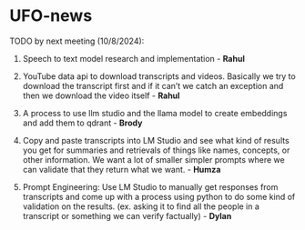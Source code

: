 # UFO-news

TODO by next meeting (10/8/2024):

1. Speech to text model research and implementation - **Rahul**

2. YouTube data api to download transcripts and videos.  Basically we try to download the transcript first and if it can’t we catch an exception and then we download the video itself - **Rahul**

3. A process to use llm studio and the llama model to create embeddings and add them to qdrant - **Brody**

4. Copy and paste transcripts into LM Studio and see what kind of results you get for summaries and retrievals of things like names, concepts, or other information. We want a lot of smaller simpler prompts where we can validate that they return what we want. - **Humza**

5. Prompt Engineering: Use LM Studio to manually get responses from transcripts and come up with a process using python to do some kind of validation on the results.
(ex. asking it to find all the people in a transcript or something we can verify factually) - **Dylan**
